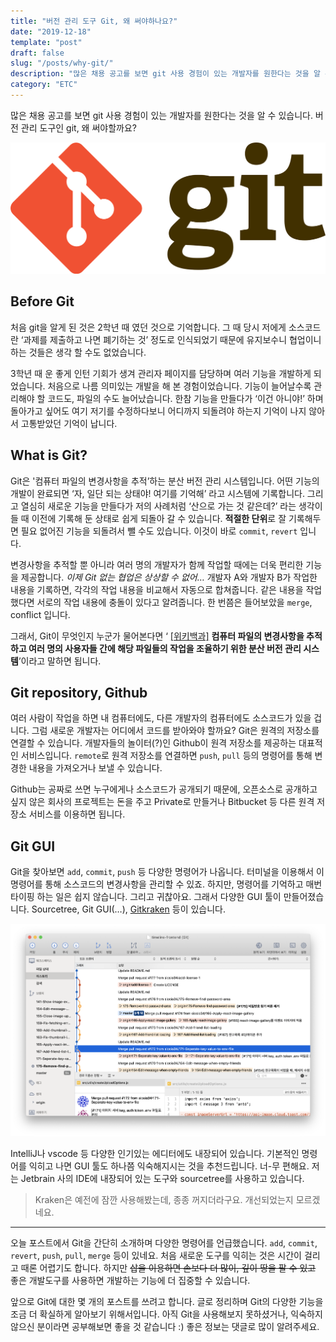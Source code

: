 ```yaml
---
title: "버전 관리 도구 Git, 왜 써야하나요?"
date: "2019-12-18"
template: "post"
draft: false
slug: "/posts/why-git/"
description: "많은 채용 공고를 보면 git 사용 경험이 있는 개발자를 원한다는 것을 알 수 있습니다. 버전 관리 도구인 git, 왜 써야할까요? "
category: "ETC"
---
```


많은 채용 공고를 보면 git 사용 경험이 있는 개발자를 원한다는 것을 알 수 있습니다. 버전 관리 도구인 git, 왜 써야할까요? 

![git logo](../image/2019-12-18-why-git/git.png)

## Before Git
처음 git을 알게 된 것은 2학년 때 였던 것으로 기억합니다. 그 때 당시 저에게 소스코드란 ‘과제를 제출하고 나면 폐기하는 것’ 정도로 인식되었기 때문에 유지보수니 협업이니 하는 것들은 생각 할 수도 없었습니다. 

3학년 때 운 좋게 인턴 기회가 생겨 관리자 페이지를 담당하며 여러 기능을 개발하게 되었습니다. 처음으로 나름 의미있는 개발을 해 본 경험이었습니다. 기능이 늘어날수록 관리해야 할 코드도, 파일의 수도 늘어났습니다. 한참 기능을 만들다가 ‘이건 아니야!’ 하며 돌아가고 싶어도 여기 저기를 수정하다보니 어디까지 되돌려야 하는지 기억이 나지 않아서 고통받았던 기억이 납니다.

## What is Git?
Git은 '컴퓨터 파일의 변경사항을 추적’하는 분산 버전 관리 시스템입니다. 어떤 기능의 개발이 완료되면 ‘자, 일단 되는 상태야! 여기를 기억해’ 라고 시스템에 기록합니다. 그리고 열심히 새로운 기능을 만들다가 저의 사례처럼 ‘산으로 가는 것 같은데?’ 라는 생각이 들 때 이전에 기록해 둔 상태로 쉽게 되돌아 갈 수 있습니다. **적절한 단위**로 잘 기록해두면 필요 없어진 기능을 되돌려서 뺄 수도 있습니다. 이것이 바로 `commit`, `revert` 입니다.

변경사항을 추적할 뿐 아니라 여러 명의 개발자가 함께 작업할 때에는 더욱 편리한 기능을 제공합니다. *이제 Git 없는 협업은 상상할 수 없어…* 개발자 A와 개발자 B가 작업한 내용을 기록하면, 각각의 작업 내용을 비교해서 자동으로 합쳐줍니다. 같은 내용을 작업했다면 서로의 작업 내용에 충돌이 있다고 알려줍니다. 한 번쯤은 들어보았을 `merge`, conflict 입니다.

그래서, Git이 무엇인지 누군가 물어본다면 ‘ [[위키백과]](https://ko.wikipedia.org/wiki/깃_(소프트웨어)) **컴퓨터 파일의 변경사항을 추적하고 여러 명의 사용자들 간에 해당 파일들의 작업을 조율하기 위한 분산 버전 관리 시스템**’이라고 말하면 됩니다. 

## Git repository, Github
여러 사람이 작업을 하면 내 컴퓨터에도, 다른 개발자의 컴퓨터에도 소스코드가 있을 겁니다. 그럼 새로운 개발자는 어디에서 코드를 받아와야 할까요? Git은 원격의 저장소를 연결할 수 있습니다. 개발자들의 놀이터(?)인 Github이 원격 저장소를 제공하는 대표적인 서비스입니다. `remote`로 원격 저장소를 연결하면 `push`, `pull` 등의 명령어를 통해 변경한 내용을 가져오거나 보낼 수 있습니다.

Github는 공짜로 쓰면 누구에게나 소스코드가 공개되기 때문에, 오픈소스로 공개하고 싶지 않은 회사의 프로젝트는 돈을 주고 Private로 만들거나 Bitbucket 등 다른 원격 저장소 서비스를 이용하면 됩니다.

## Git GUI
Git을 찾아보면 `add`, `commit`, `push` 등 다양한 명령어가 나옵니다. 터미널을 이용해서 이 명령어를 통해 소스코드의 변경사항을 관리할 수 있죠. 하지만, 명령어를 기억하고 매번 타이핑 하는 일은 쉽지 않습니다. 그리고 귀찮아요. 그래서 다양한 GUI 툴이 만들어졌습니다. Sourcetree, Git GUI(…), [Gitkraken](https://www.gitkraken.com) 등이 있습니다. 

![sourcetree](../image/2019-12-18-why-git/sourcetree.png)

IntelliJ나 vscode 등 다양한 인기있는 에디터에도 내장되어 있습니다. 기본적인 명령어를 익히고 나면 GUI 툴도 하나쯤 익숙해지시는 것을 추천드립니다. 너-무 편해요. 저는 Jetbrain 사의 IDE에 내장되어 있는 도구와 sourcetree를 사용하고 있습니다.

> Kraken은 예전에 잠깐 사용해봤는데, 종종 꺼지더라구요. 개선되었는지 모르겠네요.

***

오늘 포스트에서 Git을 간단히 소개하며 다양한 명령어를 언급했습니다. `add`, `commit`, `revert`, `push`, `pull`, `merge` 등이 있네요. 처음 새로운 도구를 익히는 것은 시간이 걸리고 때론 어렵기도 합니다. 하지만 ~~삽을 이용하면 손보다 더 많이, 깊이 땅을 팔 수 있고~~ 좋은 개발도구를 사용하면 개발하는 기능에 더 집중할 수 있습니다.

앞으로 Git에 대한 몇 개의 포스트를 쓰려고 합니다. 글로 정리하며 Git의 다양한 기능을 조금 더 확실하게 알아보기 위해서입니다. 아직 Git을 사용해보지 못하셨거나, 익숙하지 않으신 분이라면 공부해보면 좋을 것 같습니다 :) 좋은 정보는 댓글로 많이 알려주세요.

